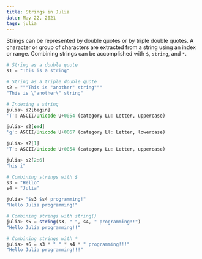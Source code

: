 ```yaml
---
title: Strings in Julia
date: May 22, 2021
tags: julia
---
```


Strings can be represented by double quotes or by triple double quotes. A character or group of characters are extracted from a string using an index or range. Combining strings can be accomplished with `$`, `string`, and `*`.

```julia
# String as a double quote
s1 = "This is a string"

# String as a triple double quote
s2 = """This is "another" string"""
"This is \"another\" string"

# Indexing a string
julia> s2[begin]
'T': ASCII/Unicode U+0054 (category Lu: Letter, uppercase)

julia> s2[end]
'g': ASCII/Unicode U+0067 (category Ll: Letter, lowercase)

julia> s2[1]
'T': ASCII/Unicode U+0054 (category Lu: Letter, uppercase)

julia> s2[2:6]
"his i"

# Combining strings with $
s3 = "Hello"
s4 = "Julia"

julia> "$s3 $s4 programming!"
"Hello Julia programming!"

# Combining strings with string()
julia> s5 = string(s3, " ", s4, " programming!!")
"Hello Julia programming!!"

# Combining strings with *
julia> s6 = s3 * " " * s4 * " programming!!!"
"Hello Julia programming!!!"
```
